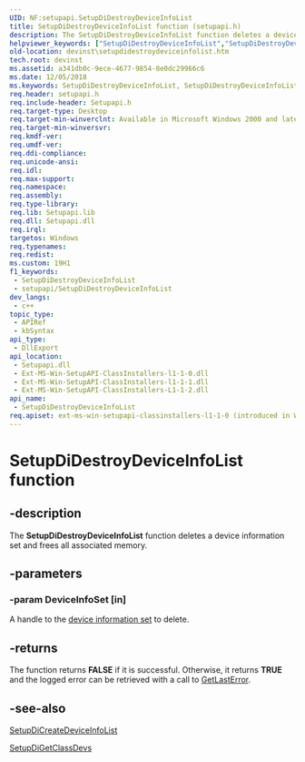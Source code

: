 ```yaml
---
UID: NF:setupapi.SetupDiDestroyDeviceInfoList
title: SetupDiDestroyDeviceInfoList function (setupapi.h)
description: The SetupDiDestroyDeviceInfoList function deletes a device information set and frees all associated memory.
helpviewer_keywords: ["SetupDiDestroyDeviceInfoList","SetupDiDestroyDeviceInfoList function [Device and Driver Installation]","devinst.setupdidestroydeviceinfolist","di-rtns_f8a4a633-46fd-4d3f-81dc-68920ccebfd9.xml","setupapi/SetupDiDestroyDeviceInfoList"]
old-location: devinst\setupdidestroydeviceinfolist.htm
tech.root: devinst
ms.assetid: a341db0c-9ece-4677-9854-8e0dc29966c6
ms.date: 12/05/2018
ms.keywords: SetupDiDestroyDeviceInfoList, SetupDiDestroyDeviceInfoList function [Device and Driver Installation], devinst.setupdidestroydeviceinfolist, di-rtns_f8a4a633-46fd-4d3f-81dc-68920ccebfd9.xml, setupapi/SetupDiDestroyDeviceInfoList
req.header: setupapi.h
req.include-header: Setupapi.h
req.target-type: Desktop
req.target-min-winverclnt: Available in Microsoft Windows 2000 and later versions of Windows.
req.target-min-winversvr: 
req.kmdf-ver: 
req.umdf-ver: 
req.ddi-compliance: 
req.unicode-ansi: 
req.idl: 
req.max-support: 
req.namespace: 
req.assembly: 
req.type-library: 
req.lib: Setupapi.lib
req.dll: Setupapi.dll
req.irql: 
targetos: Windows
req.typenames: 
req.redist: 
ms.custom: 19H1
f1_keywords:
 - SetupDiDestroyDeviceInfoList
 - setupapi/SetupDiDestroyDeviceInfoList
dev_langs:
 - c++
topic_type:
 - APIRef
 - kbSyntax
api_type:
 - DllExport
api_location:
 - Setupapi.dll
 - Ext-MS-Win-SetupAPI-ClassInstallers-l1-1-0.dll
 - Ext-MS-Win-SetupAPI-ClassInstallers-l1-1-1.dll
 - Ext-MS-Win-SetupAPI-ClassInstallers-L1-1-2.dll
api_name:
 - SetupDiDestroyDeviceInfoList
req.apiset: ext-ms-win-setupapi-classinstallers-l1-1-0 (introduced in Windows 8)
---
```


# SetupDiDestroyDeviceInfoList function


## -description

The <b>SetupDiDestroyDeviceInfoList</b> function deletes a device information set and frees all associated memory.

## -parameters

### -param DeviceInfoSet [in]

A handle to the <a href="/windows-hardware/drivers/install/device-information-sets">device information set</a> to delete.

## -returns

The function returns <b>FALSE</b> if it is successful. Otherwise, it returns <b>TRUE</b> and the logged error can be retrieved with a call to <a href="/windows/win32/api/errhandlingapi/nf-errhandlingapi-getlasterror">GetLastError</a>.

## -see-also

<a href="/windows/desktop/api/setupapi/nf-setupapi-setupdicreatedeviceinfolist">SetupDiCreateDeviceInfoList</a>



<a href="/windows/desktop/api/setupapi/nf-setupapi-setupdigetclassdevsw">SetupDiGetClassDevs</a>
